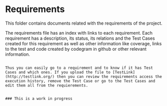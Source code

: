 # Requirements
This folder contains documents related with the requirements of the project. 

The requirements file has an index with links to each requirement. Each requirement has a  description, its status, its relations and the Test Cases created for this requirement as well as other information like coverage, links to the test and code created by codegram in github or other relevant information. 

```Coverage: A value of e.g. "40% (8/20)" means that 20 Test Cases have to be created for this Requirement to test it completely. 8 of those have already been created and linked to this Requirement, which makes a coverage of 40 percent. 

Thus you can easily go to a requirement and to know if it has Test Cases and which ones. If you upload the file to [TestLink](http://testlink.org/) then you can review the requirements access the execution history, remove the Test Case or go to the Test Cases and edit them all from the requierements.


### This is a work in progress
